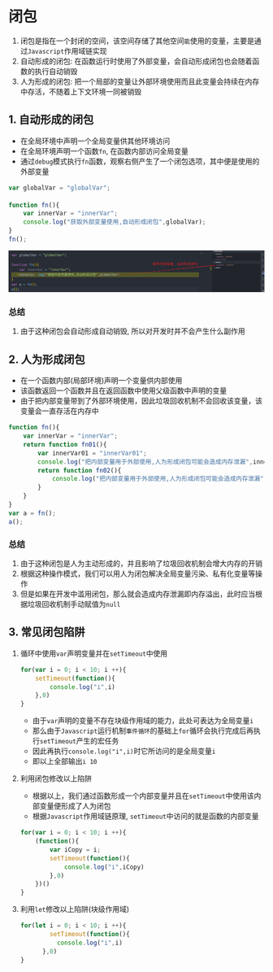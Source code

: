 # 闭包

1. 闭包是指在一个封闭的空间，该空间存储了其他空间`能`使用的变量，主要是通过`Javascript`作用域链实现
2. 自动形成的闭包: 在函数运行时使用了外部变量，会自动形成闭包也会随着函数的执行自动销毁
3. 人为形成的闭包: 把一个局部的变量让外部环境使用而且此变量会持续在内存中存活，不随着上下文环境一同被销毁

## 1. 自动形成的闭包

- 在全局环境中声明一个全局变量供其他环境访问
- 在全局环境声明一个函数`fn`, 在函数内部访问全局变量
- 通过`debug`模式执行`fn`函数，观察右侧产生了一个闭包选项，其中便是使用的外部变量

```js 
var globalVar = "globalVar";

function fn(){
    var innerVar = "innerVar";
    console.log("获取外部变量使用,自动形成闭包",globalVar);
}
fn();
```

![image-20240401181852124](../assets/closure/1.png)

### 总结

1. 由于这种闭包会自动形成自动销毁, 所以对开发时并不会产生什么副作用

## 2. 人为形成闭包

- 在一个函数内部(局部环境)声明一个变量供内部使用
- 该函数返回一个函数并且在返回函数中使用父级函数中声明的变量
- 由于把内部变量带到了外部环境使用，因此垃圾回收机制不会回收该变量，该变量会一直存活在内存中

```js
function fn(){
    var innerVar = "innerVar";
    return function fn01(){
        var innerVar01 = "innerVar01";
        console.log("把内部变量用于外部使用,人为形成闭包可能会造成内存泄漏",innerVar);
        return function fn02(){
            console.log("把内部变量用于外部使用,人为形成闭包可能会造成内存泄漏",innerVar01);
        }
    }
}
var a = fn();
a();
```

### 总结

1. 由于这种闭包是人为主动形成的，并且影响了垃圾回收机制会增大内存的开销
2. 根据这种操作模式，我们可以用人为闭包解决全局变量污染、私有化变量等操作
3. 但是如果在开发中滥用闭包，那么就会造成内存泄漏即内存溢出，此时应当根据垃圾回收机制手动赋值为`null`

## 3. 常见闭包陷阱

1. 循环中使用`var`声明变量并在`setTimeout`中使用

   ```js
   for(var i = 0; i < 10; i ++){
       setTimeout(function(){
           console.log("i",i)
       },0)
   }
   ```

   - 由于`var`声明的变量不存在块级作用域的能力，此处可表达为全局变量`i`
   - 那么由于`Javascript`运行机制`事件循环`的基础上`for`循环会执行完成后再执行`setTimeout`产生的宏任务
   - 因此再执行`console.log("i",i)`时它所访问的是全局变量`i`
   - 即以上全部输出`i 10`

2. 利用闭包修改以上陷阱

   - 根据以上，我们通过函数形成一个内部变量并且在`setTimeout`中使用该内部变量便形成了人为闭包
   - 根据`Javascript`作用域链原理, `setTimeout`中访问的就是函数的内部变量

   ```js
   for(var i = 0; i < 10; i ++){
       (function(){
           var iCopy = i;
           setTimeout(function(){
               console.log("i",iCopy)
           },0)
       })()
   }
   ```

3. 利用`let`修改以上陷阱(块级作用域)

   ```js
   for(let i = 0; i < 10; i ++){
           setTimeout(function(){
             console.log("i",i)
         },0)
   }
   ```

   

